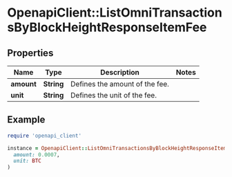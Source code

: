 # OpenapiClient::ListOmniTransactionsByBlockHeightResponseItemFee

## Properties

| Name | Type | Description | Notes |
| ---- | ---- | ----------- | ----- |
| **amount** | **String** | Defines the amount of the fee. |  |
| **unit** | **String** | Defines the unit of the fee. |  |

## Example

```ruby
require 'openapi_client'

instance = OpenapiClient::ListOmniTransactionsByBlockHeightResponseItemFee.new(
  amount: 0.0007,
  unit: BTC
)
```

